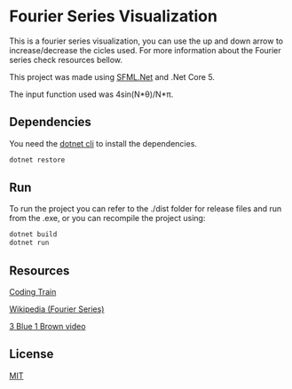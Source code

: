 # Fourier Series Visualization

This is a fourier series visualization, you can use the up and down arrow to increase/decrease the cicles used. For more information about the Fourier series check resources bellow.

This project was made using [SFML.Net](https://github.com/SFML/SFML.Net) and .Net Core 5.

The input function used was 4sin(N\*θ)/N\*π.

## Dependencies

You need the [dotnet cli](https://dotnet.microsoft.com/download) to install the dependencies.

```bash
dotnet restore
```

## Run

To run the project you can refer to the ./dist folder for release files and run from the .exe, or you can recompile the project using:
```bash
dotnet build
dotnet run
```

## Resources

[Coding Train](https://github.com/CodingTrain/website/blob/main/CodingChallenges/CC_125_Fourier_Series/P5/sketch.js)

[Wikipedia (Fourier Series)](https://en.wikipedia.org/wiki/Fourier_series#Convergence)

[3 Blue 1 Brown video](https://www.youtube.com/watch?v=r6sGWTCMz2k&t=1130s&ab_channel=3Blue1Brown)

## License
[MIT](https://choosealicense.com/licenses/mit/)